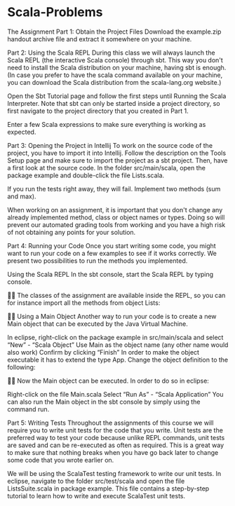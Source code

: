 # Scala-Problems

The Assignment
Part 1: Obtain the Project Files
Download the example.zip handout archive file and extract it somewhere on your machine.

Part 2: Using the Scala REPL
During this class we will always launch the Scala REPL (the interactive Scala console) through sbt. This way you don't need to install the Scala distribution on your machine, having sbt is enough. (In case you prefer to have the scala command available on your machine, you can download the Scala distribution from the scala-lang.org website.)

Open the Sbt Tutorial page and follow the first steps until Running the Scala Interpreter. Note that sbt can only be started inside a project directory, so first navigate to the project directory that you created in Part 1.

Enter a few Scala expressions to make sure everything is working as expected.

Part 3: Opening the Project in Intellij
To work on the source code of the project, you have to import it into Intellij. Follow the description on the Tools Setup page and make sure to import the project as a sbt project. Then, have a first look at the source code. In the folder src/main/scala, open the package example and double-click the file Lists.scala.

If you run the tests right away, they will fail. Implement two methods (sum and max).

When working on an assignment, it is important that you don't change any already implemented method, class or object names or types. Doing so will prevent our automated grading tools from working and you have a high risk of not obtaining any points for your solution.

Part 4: Running your Code
Once you start writing some code, you might want to run your code on a few examples to see if it works correctly. We present two possibilities to run the methods you implemented.

Using the Scala REPL
In the sbt console, start the Scala REPL by typing console.


The classes of the assignment are available inside the REPL, so you can for instance import all the methods from object Lists:


Using a Main Object
Another way to run your code is to create a new Main object that can be executed by the Java Virtual Machine.

In eclipse, right-click on the package example in src/main/scala and select “New” - “Scala Object”
Use Main as the object name (any other name would also work)
Confirm by clicking “Finish”
In order to make the object executable it has to extend the type App. Change the object definition to the following:


Now the Main object can be executed. In order to do so in eclipse:

Right-click on the file Main.scala
Select “Run As” - “Scala Application”
You can also run the Main object in the sbt console by simply using the command run.

Part 5: Writing Tests
Throughout the assignments of this course we will require you to write unit tests for the code that you write. Unit tests are the preferred way to test your code because unlike REPL commands, unit tests are saved and can be re-executed as often as required. This is a great way to make sure that nothing breaks when you have go back later to change some code that you wrote earlier on.

We will be using the ScalaTest testing framework to write our unit tests. In eclipse, navigate to the folder src/test/scala and open the file ListsSuite.scala in package example. This file contains a step-by-step tutorial to learn how to write and execute ScalaTest unit tests.
